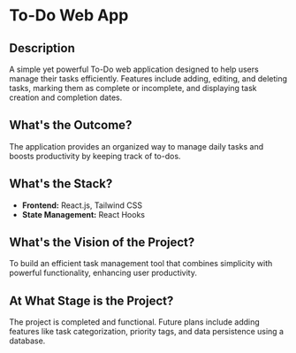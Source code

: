 # To-Do Web App

## Description

A simple yet powerful To-Do web application designed to help users manage their tasks efficiently. Features include adding, editing, and deleting tasks, marking them as complete or incomplete, and displaying task creation and completion dates.

## What's the Outcome?

The application provides an organized way to manage daily tasks and boosts productivity by keeping track of to-dos.

## What's the Stack?

- **Frontend:** React.js, Tailwind CSS
- **State Management:** React Hooks

## What's the Vision of the Project?

To build an efficient task management tool that combines simplicity with powerful functionality, enhancing user productivity.

## At What Stage is the Project?

The project is completed and functional. Future plans include adding features like task categorization, priority tags, and data persistence using a database.
